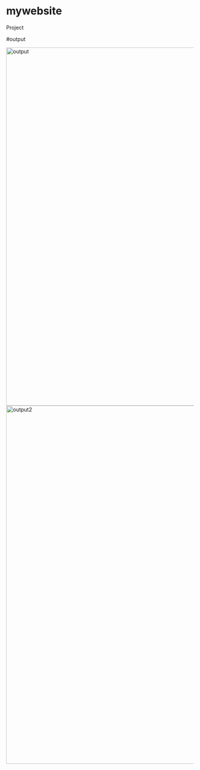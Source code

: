 # mywebsite
Project 

#output

<img width="960" alt="output" src="https://github.com/Jeevanandam26/mywebsite/assets/115988139/940986a9-e61f-4b5b-b75a-828066cf950a">


<img width="960" alt="output2" src="https://github.com/Jeevanandam26/mywebsite/assets/115988139/57bff5be-90ab-4df0-9ede-dea53d74d4fc">





